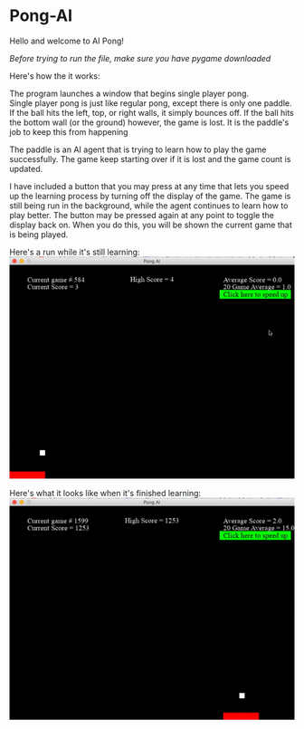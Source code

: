 # Pong-AI
Hello and welcome to AI Pong!

*Before trying to run the file, make sure you have pygame downloaded*

Here's how the it works:

The program launches a window that begins single player pong.  
Single player pong is just like regular pong, except there is only one paddle. If the ball hits the left, top, or right walls, it simply bounces off. If the ball hits the bottom wall (or the ground) however, the game is lost. It is the paddle's job to keep this from happening

The paddle is an AI agent that is trying to learn how to play the game successfully. The game keep starting over if it is lost and the game count is updated. 

I have included a button that you may press at any time that lets you speed up the learning process by turning off the display of the game. The game is still being run in the background, while the agent continues to learn how to play better. The button may be pressed again at any point to toggle the display back on. When you do this, you will be shown the current game that is being played. 

Here's a run while it's still learning:<br/>
![](firstdemo.gif)

Here's what it looks like when it's finished learning:<br/>
![](finaldemo.gif)
